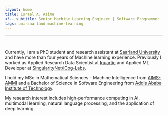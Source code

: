 ```yaml
---
layout: home
title: Israel A. Azime
<!-- subtitle: Senior Machine Learning Engineer | Software Programmer -->
tags: uni-saarland machine-learning 
---
```


<!-- <hr>
Wellcome to my page!  -->
<hr>
<br>



Currently, I am a PhD student and research assistant at [Saarland University](https://www.uni-saarland.de/en/home.html) and have more than four years of Machine learning experience. Previously I worked as Applied Research Data Scientist at [Iquartic](https://iquartic.com/) and Applied ML Developer at [SingularityNet/iCog-Labs](https://singularitynet.io/).


I hold my MSc in Mathematical Sciences – Machine Intelligence from [AIMS-AMMI](https://aimsammi.org/)  and a Bachelor of Science in Software Engineering from [Addis Ababa Institute of Technology](http://www.aait.edu.et/).


My research interest includes high-performance computing in AI, multimodal learning, natural language processing, and the application of deep learning.

<!-- <hr> -->

<!-- <h3 align='center'>News</h3> -->

